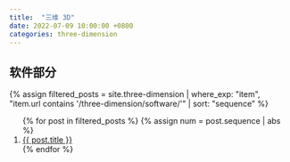 ```yaml
---
title:  "三维 3D"
date: 2022-07-09 10:00:00 +0800
categories: three-dimension
---
```


## 软件部分

{% assign filtered_posts = site.three-dimension | where_exp: "item", "item.url contains '/three-dimension/software/'" | sort: "sequence" %}
<ol>
    {% for post in filtered_posts %}
    {% assign num = post.sequence | abs %}
    <li>
        <a href="{{ post.url }}">{{ post.title }}</a>
    </li>
    {% endfor %}
</ol>


